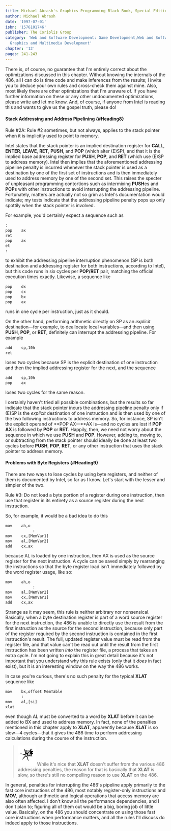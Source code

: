 ```yaml
---
title: Michael Abrash's Graphics Programming Black Book, Special Edition
author: Michael Abrash
date: '1997-07-01'
isbn: '1576101746'
publisher: The Coriolis Group
category: 'Web and Software Development: Game Development,Web and Software Development:
  Graphics and Multimedia Development'
chapter: '12'
pages: 241-243
---
```


There is, of course, no guarantee that I'm entirely correct about the
optimizations discussed in this chapter. Without knowing the internals
of the 486, all I can do is time code and make inferences from the
results; I invite you to deduce your own rules and cross-check them
against mine. Also, most likely there are other optimizations that I'm
unaware of. If you have further information on these or any other
undocumented optimizations, please write and let me know. And, of
course, if anyone from Intel is reading this and wants to give us the
gospel truth, please do!

#### Stack Addressing and Address Pipelining {#Heading8}

Rule \#2A: Rule \#2 sometimes, but not always, applies to the stack
pointer when it is implicitly used to point to memory.

Intel states that the stack pointer is an implied destination register
for **CALL**, **ENTER**, **LEAVE**, **RET**, **PUSH**, and **POP**
(which alter (E)SP), and that it is the implied base addressing register
for **PUSH**, **POP**, and **RET** (which use (E)SP to address memory).
Intel then implies that the aforementioned addressing pipeline penalty
is incurred whenever the stack pointer is used as a destination by one
of the first set of instructions and is then immediately used to address
memory by one of the second set. This raises the specter of unpleasant
programming contortions such as intermixing **PUSH**es and **POP**s with
other instructions to avoid interrupting the addressing pipeline.
Fortunately, matters are actually not so grim as Intel's documentation
would indicate; my tests indicate that the addressing pipeline penalty
pops up only spottily when the stack pointer is involved.

For example, you'd certainly expect a sequence such as

    :
    pop    ax
    ret
    pop    ax
    et
    :

to exhibit the addressing pipeline interruption phenomenon (SP is both
destination and addressing register for both instructions, according to
Intel), but this code runs in six cycles per **POP/RET** pair, matching
the official execution times exactly. Likewise, a sequence like

    pop    dx
    pop    cx
    pop    bx
    pop    ax

runs in one cycle per instruction, just as it should.

On the other hand, performing arithmetic directly on SP as an *explicit*
destination—for example, to deallocate local variables—and then using
**PUSH**, **POP**, or **RET**, definitely can interrupt the addressing
pipeline. For example

    add    sp,10h
    ret

loses two cycles because SP is the explicit destination of one
instruction and then the implied addressing register for the next, and
the sequence

    add    sp,10h
    pop    ax

loses two cycles for the same reason.

I certainly haven't tried all possible combinations, but the results so
far indicate that the stack pointer incurs the addressing pipeline
penalty only if (E)SP is the *explicit* destination of one instruction
and is then used by one of the two following instructions to address
memory. So, for instance, SP isn't the explicit operand of **POP AX—**AX
is—and no cycles are lost if **POP AX** is followed by **POP** or
**RET**. Happily, then, we need not worry about the sequence in which we
use **PUSH** and **POP**. However, adding to, moving to, or subtracting
from the stack pointer should ideally be done at least two cycles before
**PUSH**, **POP**, **RET**, or any other instruction that uses the stack
pointer to address memory.

#### Problems with Byte Registers {#Heading9}

There are two ways to lose cycles by using byte registers, and neither
of them is documented by Intel, so far as I know. Let's start with the
lesser and simpler of the two.

Rule \#3: Do not load a byte portion of a register during one
instruction, then use that register in its entirety as a source register
during the next instruction.

So, for example, it would be a bad idea to do this

    mov    ah,o
                :
    mov    cx,[MemVar1]
    mov    al,[MemVar2]
    add    cx,ax

because AL is loaded by one instruction, then AX is used as the source
register for the next instruction. A cycle can be saved simply by
rearranging the instructions so that the byte register load isn't
immediately followed by the word register usage, like so:

    mov    ah,o
                :
    mov    al,[MemVar2]
    mov    cx,[MemVar1]
    add    cx,ax

Strange as it may seem, this rule is neither arbitrary nor nonsensical.
Basically, when a byte destination register is part of a word source
register for the next instruction, the 486 is unable to directly use the
result from the first instruction as the source for the second
instruction, because only part of the register required by the second
instruction is contained in the first instruction's result. The full,
updated register value must be read from the register file, and that
value can't be read out until the result from the first instruction has
been written *into* the register file, a process that takes an extra
cycle. I'm not going to explain this in great detail because it's not
important that you understand why this rule exists (only that it *does*
in fact exist), but it is an interesting window on the way the 486
works.

In case you're curious, there's no such penalty for the typical **XLAT**
sequence like

    mov    bx,offset MemTable
           :
    mov    al,[si]
    xlat

even though AL must be converted to a word by **XLAT** before it can be
added to BX and used to address memory. In fact, none of the penalties
mentioned in this chapter apply to **XLAT**, apparently because **XLAT**
is so slow—4 cycles—that it gives the 486 time to perform addressing
calculations during the course of the instruction.

> ![](images/i.jpg)
> While it's nice that **XLAT** doesn't suffer from the various 486
> addressing penalties, the reason for that is basically that **XLAT** is
> slow, so there's still no compelling reason to use **XLAT** on the 486.

In general, penalties for interrupting the 486's pipeline apply
primarily to the fast core instructions of the 486, most notably
register-only instructions and **MOV**, although arithmetic and logical
operations that access memory are also often affected. I don't know all
the performance dependencies, and I don't plan to; figuring all of them
out would be a big, boring job of little value. Basically, on the 486
you should concentrate on using those fast core instructions when
performance matters, and all the rules I'll discuss do indeed apply to
those instructions.